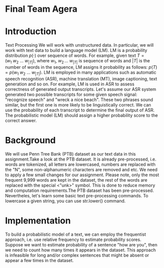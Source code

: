# Final Team Agera


# Introduction
Text Processing
We will work with unstructured data. In particular, we will work with text data to build a language model (LM).
LM is a probability distribution $p(\cdot)$ over sequence of words. For example, given text $T=(w_1\ w_2\ \dots \ w_{|T|})$, where $w_1,\ w_2\, \dots \ w_{|T|}$ is sequence of words and $|T|$ is the number of words in the sequence, LM assigns it probability as follows: $p(T)=p(w_1\ w_2\ \dots \ w_{|T|})$.
LM is employed in many applications such as automatic speech recognition (ASR), machine translation (MT), image captioning, text generation and so on. For example, LM is used in ASR to assess correctness of generated output transcripts.
Let's assume our ASR system generated two possible transcripts for some given speech signal: "recognize speech" and "wreck a nice beach". These two phrases sound similar, but the first one is more likely to be linguistically correct. We can use the probability of each transcript to determine the final output of ASR. The probabilistic model (LM) should assign a higher probability score to the correct answer.

# Background
We will use Penn Tree Bank (PTB) dataset as our text data in this assignment.Take a look at the PTB dataset. It is already pre-processed, i.e. words are tokenized, all letters are lowercased, numbers are replaced with the "N", some non-alphanumeric characters are removed and etc. We need to apply a few small changes for our assignment. Please note, only the most frequent 9,999 words are kept in the dataset, the rest of the words are replaced with the special <"unk>" symbol. This is done to reduce memory and computation requirements.The PTB dataset has been pre-processed. Nevertheles, let's learn some basic text pre-processing commands.
To lowercase a given string, you can use str.lower() command.

# Implementation
To build a probabilistic model of a text, we can employ the frequentist approach, i.e. use relative frequency to estimate probability scores. Suppose we want to estimate probability of a sentence "how are you", then we need to count how many times it appears in the dataset. This approach is infeasible for long and/or complex sentences that might be absent or appear a few times in the dataset.

